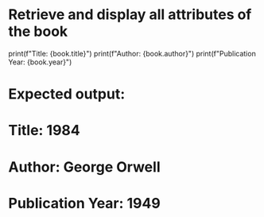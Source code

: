 # Retrieve and display all attributes of the book
print(f"Title: {book.title}")
print(f"Author: {book.author}")
print(f"Publication Year: {book.year}")

# Expected output:
# Title: 1984
# Author: George Orwell
# Publication Year: 1949
